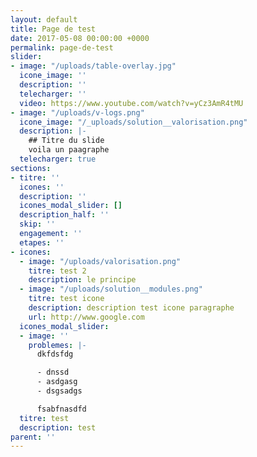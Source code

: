 ```yaml
---
layout: default
title: Page de test
date: 2017-05-08 00:00:00 +0000
permalink: page-de-test
slider:
- image: "/uploads/table-overlay.jpg"
  icone_image: ''
  description: ''
  telecharger: ''
  video: https://www.youtube.com/watch?v=yCz3AmR4tMU
- image: "/uploads/v-logs.png"
  icone_image: "/_uploads/solution__valorisation.png"
  description: |-
    ## Titre du slide
    voila un paagraphe
  telecharger: true
sections:
- titre: ''
  icones: ''
  description: ''
  icones_modal_slider: []
  description_half: ''
  skip: ''
  engagement: ''
  etapes: ''
- icones:
  - image: "/uploads/valorisation.png"
    titre: test 2
    description: le principe
  - image: "/uploads/solution__modules.png"
    titre: test icone
    description: description test icone paragraphe
    url: http://www.google.com
  icones_modal_slider:
  - image: ''
    problemes: |-
      dkfdsfdg

      - dnssd
      - asdgasg
      - dsgsadgs

      fsabfnasdfd
  titre: test
  description: test
parent: ''
---
```

